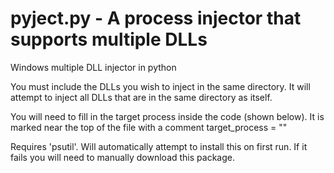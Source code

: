 # pyject.py - A process injector that supports multiple DLLs
Windows multiple DLL injector in python

You must include the DLLs you wish to inject in the same directory. It will attempt to inject all DLLs that are in the same directory as itself.

You will need to fill in the target process inside the code (shown below). It is marked near the top of the file with a comment
target_process = ""

Requires 'psutil'. Will automatically attempt to install this on first run. If it fails you will need to manually download this package.
